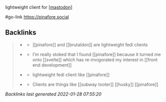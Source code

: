 lightweight client for [[mastodon]]

#go-link https://pinafore.social

[//begin]: # "Autogenerated link references for markdown compatibility"
[mastodon]: mastodon.md "mastodon"
[//end]: # "Autogenerated link references"

## Backlinks

> - [](2020-12-31.md)
>   - [[pinafore]] and [[brutaldon]] are lightweight fedi clients
>    
> - [](2021-02-09.md)
>   - I'm really stoked that I found [[pinafore]] because it turned me onto [[svelte]] which has re-invigorated my interest in [[front end development]]
>    
> - [](brutaldon.md)
>   - lightweight fedi client like [[pinafore]]
>    
> - [](fediverse.md)
>   - Clients are things like [[subway tooter]] [[husky]] [[pinafore]]

_Backlinks last generated 2022-01-28 07:55:20_
